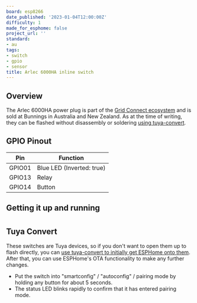 ```yaml
---
board: esp8266
date_published: '2023-01-04T12:00:00Z'
difficulty: 1
made_for_esphome: false
project_url: ''
standard:
- au
tags:
- switch
- gpio
- sensor
title: Arlec 6000HA inline switch
---
```


## Overview

The Arlec 6000HA power plug is part of the [Grid Connect ecosystem](https://grid-connect.com.au/) and is sold at Bunnings in Australia and New Zealand.
As at the time of writing, they can be flashed without disassembly or soldering [using tuya-convert](#tuya-convert).

## GPIO Pinout

| Pin    | Function                  |
| ------ | ------------------------- |
| GPIO01 | Blue LED (Inverted: true) |
| GPIO13 | Relay                     |
| GPIO14 | Button                    |

## Getting it up and running

#

## Tuya Convert

These switches are Tuya devices, so if you don't want to open them up to flash directly, you can [use tuya-convert to initially get ESPHome onto them](/guides/tuya-convert/). After that, you can use ESPHome's OTA functionality to make any further changes.
- Put the switch into "smartconfig" / "autoconfig" / pairing mode by holding any button for about 5 seconds.
- The status LED blinks rapidly to confirm that it has entered pairing mode.